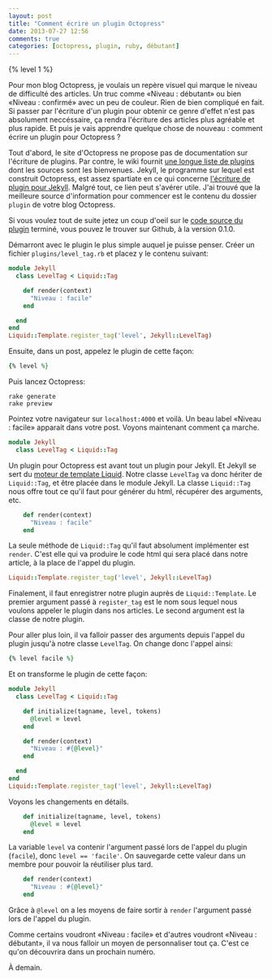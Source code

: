 ```yaml
---
layout: post
title: "Comment écrire un plugin Octopress"
date: 2013-07-27 12:56
comments: true
categories: [octopress, plugin, ruby, débutant]
---
```


{% level 1 %}

Pour mon blog Octopress, je voulais un repère visuel qui marque le niveau de
difficulté des articles. Un truc comme «Niveau : débutant» ou bien «Niveau :
confirmé» avec un peu de couleur. Rien de bien compliqué en fait. Si passer par
l'écriture d'un plugin pour obtenir ce genre d'effet n'est pas absolument
neccéssaire, ça rendra l'écriture des articles plus agréable et plus
rapide. Et puis je vais apprendre quelque chose de nouveau : comment écrire
un plugin pour Octopress ?

<!-- more -->

Tout d'abord, le site d'Octopress ne propose pas de documentation sur
l'écriture de plugins. Par contre, le wiki fournit 
[une longue liste de plugins](https://github.com/imathis/octopress/wiki/3rd-party-plugins)
 dont les sources sont les bienvenues. Jekyll, le programme sur lequel est
construit Octopress, est assez spartiate en ce qui concerne
[l'écriture de plugin pour Jekyll](http://jekyllrb.com/docs/plugins/). Malgré
tout, ce lien peut s'avérer utile. J'ai trouvé que la meilleure source
d'information pour commencer est le contenu du dossier `plugin` de votre
blog Octopress.

Si vous voulez tout de suite jetez un coup d'oeil sur le
[code source du plugin](https://github.com/lkdjiin/octopress-level-tag/releases)
terminé, vous pouvez le trouver sur Github, à la version 0.1.0.

Démarront avec le plugin le plus simple auquel je puisse penser. Créer un
fichier `plugins/level_tag.rb` et placez y le contenu suivant:

``` ruby plugins/level_tag.rb
module Jekyll
  class LevelTag < Liquid::Tag

    def render(context)
      "Niveau : facile"
    end

  end
end
Liquid::Template.register_tag('level', Jekyll::LevelTag)
```

Ensuite, dans un post, appelez le plugin de cette façon:

``` ruby
{% level %}
```

Puis lancez Octopress:

    rake generate
    rake preview

Pointez votre navigateur sur `localhost:4000` et voilà. Un beau label
«Niveau : facile» apparait dans votre post. Voyons maintenant comment ça
marche.

``` ruby
module Jekyll
  class LevelTag < Liquid::Tag
```

Un plugin pour Octopress est avant tout un plugin pour Jekyll.
Et Jekyll se sert du 
[moteur de template Liquid](http://rubydoc.info/gems/liquid). Notre classe
`LevelTag` va donc hériter de `Liquid::Tag`, et être placée dans le
module Jekyll. La classe `Liquid::Tag` nous offre tout ce qu'il faut
pour générer du html, récupérer des arguments, etc.

``` ruby
    def render(context)
      "Niveau : facile"
    end
```

La seule méthode de `Liquid::Tag` qu'il faut absolument implémenter est
`render`. C'est elle qui va produire le code html qui sera placé dans
notre article, à la place de l'appel du plugin.

``` ruby
Liquid::Template.register_tag('level', Jekyll::LevelTag)
```

Finalement, il faut enregistrer notre plugin auprès de `Liquid::Template`.
Le premier argument passé à `register_tag` est le nom sous lequel nous
voulons appeler le plugin dans nos articles. Le second argument est la
classe de notre plugin.

Pour aller plus loin, il va falloir passer des arguments depuis l'appel du
plugin jusqu'à notre classe `LevelTag`. On change donc l'appel ainsi:

``` ruby
{% level facile %}
```

Et on transforme le plugin de cette façon:

``` ruby
module Jekyll
  class LevelTag < Liquid::Tag

    def initialize(tagname, level, tokens)
      @level = level
    end

    def render(context)
      "Niveau : #{@level}"
    end

  end
end
Liquid::Template.register_tag('level', Jekyll::LevelTag)
```

Voyons les changements en détails.

``` ruby
    def initialize(tagname, level, tokens)
      @level = level
    end
```

La variable `level` va contenir l'argument passé lors de l'appel du
plugin (`facile`), donc `level == 'facile'`. On sauvegarde
cette valeur dans un membre pour pouvoir la réutiliser plus tard.

``` ruby
    def render(context)
      "Niveau : #{@level}"
    end
```

Grâce à `@level` on a les moyens de faire sortir à `render` l'argument
passé lors de l'appel du plugin.

Comme certains voudront «Niveau : facile» et d'autres voudront
«Niveau : débutant», il va nous falloir un moyen de personnaliser tout ça.
C'est ce qu'on découvrira dans un prochain numéro.

À demain.

